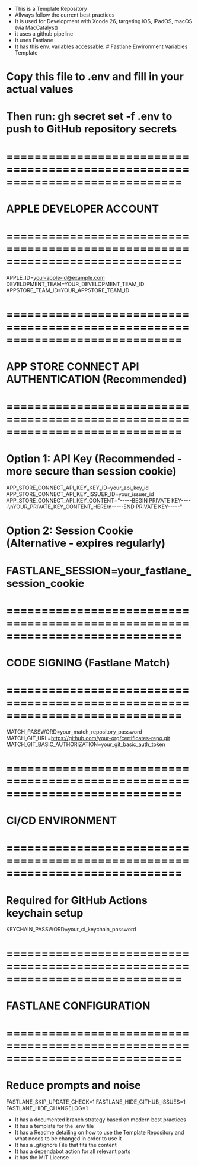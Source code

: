 - This is a Template Repository
- Allways follow the current best practices
- It is used for Development with Xcode 26, targeting iOS, iPadOS, macOS (via MacCatalyst)
- it uses a github pipeline
- It uses Fastlane
- It has this env. variables accessable: # Fastlane Environment Variables Template
# Copy this file to .env and fill in your actual values
# Then run: gh secret set -f .env to push to GitHub repository secrets

# =============================================================================
# APPLE DEVELOPER ACCOUNT
# =============================================================================
APPLE_ID=your-apple-id@example.com
DEVELOPMENT_TEAM=YOUR_DEVELOPMENT_TEAM_ID
APPSTORE_TEAM_ID=YOUR_APPSTORE_TEAM_ID

# =============================================================================
# APP STORE CONNECT API AUTHENTICATION (Recommended)
# =============================================================================
# Option 1: API Key (Recommended - more secure than session cookie)
APP_STORE_CONNECT_API_KEY_KEY_ID=your_api_key_id
APP_STORE_CONNECT_API_KEY_ISSUER_ID=your_issuer_id
APP_STORE_CONNECT_API_KEY_CONTENT="-----BEGIN PRIVATE KEY-----\nYOUR_PRIVATE_KEY_CONTENT_HERE\n-----END PRIVATE KEY-----"

# Option 2: Session Cookie (Alternative - expires regularly)
# FASTLANE_SESSION=your_fastlane_session_cookie

# =============================================================================
# CODE SIGNING (Fastlane Match)
# =============================================================================
MATCH_PASSWORD=your_match_repository_password
MATCH_GIT_URL=https://github.com/your-org/certificates-repo.git
MATCH_GIT_BASIC_AUTHORIZATION=your_git_basic_auth_token

# =============================================================================
# CI/CD ENVIRONMENT
# =============================================================================
# Required for GitHub Actions keychain setup
KEYCHAIN_PASSWORD=your_ci_keychain_password

# =============================================================================
# FASTLANE CONFIGURATION
# =============================================================================
# Reduce prompts and noise
FASTLANE_SKIP_UPDATE_CHECK=1
FASTLANE_HIDE_GITHUB_ISSUES=1
FASTLANE_HIDE_CHANGELOG=1
- It has a documented branch strategy based on modern best practices
- It has a template for the .env file
- It has a Readme detailing on how to use the Template Repository and what needs to be changed in order to use it
- It has a .gitignore File that fits the content
- It has a dependabot action for all relevant parts
- it has the MIT License